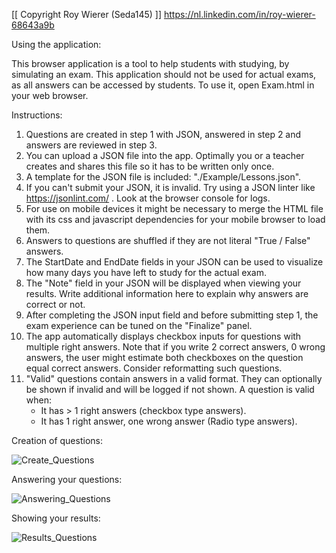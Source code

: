 [[ Copyright Roy Wierer (Seda145) ]]
https://nl.linkedin.com/in/roy-wierer-68643a9b 


Using the application:

This browser application is a tool to help students with studying, by simulating an exam.
This application should not be used for actual exams, as all answers can be accessed by students.
To use it, open Exam.html in your web browser.


Instructions:

1. Questions are created in step 1 with JSON, answered in step 2 and answers are reviewed in step 3.
2. You can upload a JSON file into the app. Optimally you or a teacher creates and shares this file so it has to be written only once.
3. A template for the JSON file is included: "./Example/Lessons.json".
4. If you can't submit your JSON, it is invalid. Try using a JSON linter like https://jsonlint.com/ . Look at the browser console for logs.
5. For use on mobile devices it might be necessary to merge the HTML file with its css and javascript dependencies for your mobile browser to load them.
6. Answers to questions are shuffled if they are not literal "True / False" answers.
7. The StartDate and EndDate fields in your JSON can be used to visualize how many days you have left to study for the actual exam.
8. The "Note" field in your JSON will be displayed when viewing your results. Write additional information here to explain why answers are correct or not.
9. After completing the JSON input field and before submitting step 1, the exam experience can be tuned on the "Finalize" panel. 
10. The app automatically displays checkbox inputs for questions with multiple right answers. Note that if you write 2 correct answers, 0 wrong answers, the user might estimate both checkboxes on the question equal correct answers. Consider reformatting such questions.
11. "Valid" questions contain answers in a valid format. They can optionally be shown if invalid and will be logged if not shown. A question is valid when:
	- It has > 1 right answers (checkbox type answers).
	- It has 1 right answer, one wrong answer (Radio type answers).



Creation of questions:

![Create_Questions](https://github.com/Seda145/Exam/assets/30213433/be123b48-e230-4c11-81f5-cce7b558f116)

Answering your questions:

![Answering_Questions](https://github.com/Seda145/Exam/assets/30213433/3107f8ff-3baa-4286-9b5c-67e635b0cc53)

Showing your results:

![Results_Questions](https://github.com/Seda145/Exam/assets/30213433/9c6879c8-ed85-4b52-8377-df1ac5560880)


